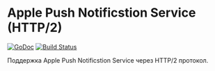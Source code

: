 # Apple Push Notificstion Service (HTTP/2)

[![GoDoc](https://godoc.org/github.com/geotrace/apns3?status.svg)](https://godoc.org/github.com/geotrace/apns3)
[![Build Status](https://travis-ci.org/geotrace/apns3.svg)](https://travis-ci.org/geotrace/apns3)

Поддержка Apple Push Notificstion Service через HTTP/2 протокол.
